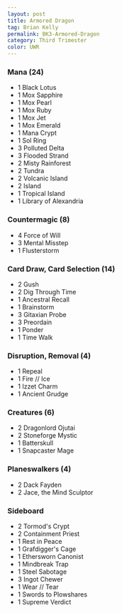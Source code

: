 ```yaml
---
layout: post
title: Armored Dragon
tag: Brian Kelly
permalink: BK3-Armored-Dragon
category: Third Trimester
color: UWR
---
```


### Mana (24)
- 1 Black Lotus
- 1 Mox Sapphire
- 1 Mox Pearl
- 1 Mox Ruby
- 1 Mox Jet
- 1 Mox Emerald
- 1 Mana Crypt
- 1 Sol Ring
- 3 Polluted Delta
- 3 Flooded Strand
- 2 Misty Rainforest
- 2 Tundra
- 2 Volcanic Island
- 2 Island
- 1 Tropical Island
- 1 Library of Alexandria

### Countermagic (8)
- 4 Force of Will
- 3 Mental Misstep
- 1 Flusterstorm

### Card Draw, Card Selection (14)
- 2 Gush
- 2 Dig Through Time
- 1 Ancestral Recall
- 1 Brainstorm
- 3 Gitaxian Probe
- 3 Preordain
- 1 Ponder
- 1 Time Walk

### Disruption, Removal (4)
- 1 Repeal
- 1 Fire // Ice
- 1 Izzet Charm
- 1 Ancient Grudge

### Creatures (6)
- 2 Dragonlord Ojutai
- 2 Stoneforge Mystic
- 1 Batterskull
- 1 Snapcaster Mage

### Planeswalkers (4)
- 2 Dack Fayden
- 2 Jace, the Mind Sculptor


### Sideboard
- 2 Tormod's Crypt
- 2 Containment Priest
- 1 Rest in Peace
- 1 Grafdigger's Cage
- 1 Ethersworn Canonist
- 1 Mindbreak Trap
- 1 Steel Sabotage
- 3 Ingot Chewer
- 1 Wear // Tear
- 1 Swords to Plowshares
- 1 Supreme Verdict
